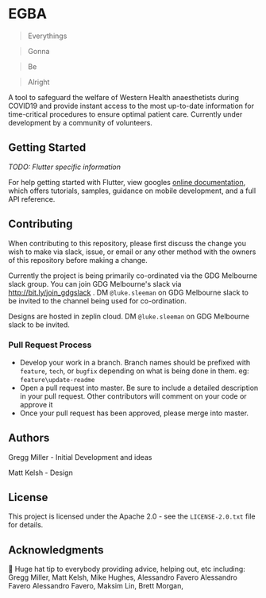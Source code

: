 # EGBA

> Everythings

> Gonna

> Be

> Alright

A tool to safeguard the welfare of Western Health anaesthetists during COVID19 and provide instant access to the most up-to-date information for time-critical procedures to ensure optimal patient care.  Currently under development by a community of volunteers.

## Getting Started

*TODO:  Flutter specific information*

For help getting started with Flutter, view googles
[online documentation](https://flutter.dev/docs), which offers tutorials,
samples, guidance on mobile development, and a full API reference.

## Contributing

When contributing to this repository, please first discuss the change you wish to make via slack, issue, or email or any other method with the owners of this repository before making a change.

Currently the project is being primarily co-ordinated via the GDG Melbourne slack group.  You can join GDG Melbourne's slack via http://bit.ly/join_gdgslack .  DM `@luke.sleeman` on GDG Melbourne slack to be invited to the channel being used for co-ordination.

Designs are hosted in zeplin cloud.  DM `@luke.sleeman` on GDG Melbourne slack to be invited.

### Pull Request Process

* Develop your work in a branch.  Branch names should be prefixed with `feature`, `tech`, or `bugfix` depending on what is being done in them.  eg:  `feature\update-readme`
* Open a pull request into master.  Be sure to include a detailed description in your pull request.  Other contributors will comment on your code or approve it
* Once your pull request has been approved, please merge into master.

## Authors

Gregg Miller - Initial Development and ideas

Matt Kelsh - Design

## License

This project is licensed under the Apache 2.0 - see the `LICENSE-2.0.txt` file for details.

## Acknowledgments

🎩 Huge hat tip to everybody providing advice, helping out, etc including: Gregg Miller, Matt Kelsh, Mike Hughes,  Alessandro Favero Alessandro Favero Alessandro Favero, Maksim Lin, Brett Morgan, 